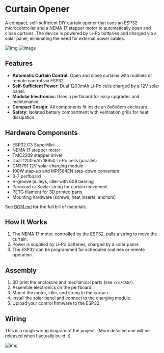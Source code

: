 # Curtain Opener

A compact, self-sufficient DIY curtain opener that uses an ESP32 microcontroller and a NEMA 17 stepper motor to automatically open and close curtains. The device is powered by Li-Po batteries and charged via a solar panel, eliminating the need for external power cables.

![img](https://hc-cdn.hel1.your-objectstorage.com/s/v3/7ce0c410209a9f04f6d95449c5436c2fce793385_image.png)
![image](https://hc-cdn.hel1.your-objectstorage.com/s/v3/574074e39db7d610d1b84c6719b676628c8d1e82_image.png)

## Features

- **Automatic Curtain Control:** Open and close curtains with routines or remote control via ESP32.
- **Self-Sufficient Power:** Dual 1200mAh Li-Po cells charged by a 12V solar panel.
- **Modular Electronics:** Uses a perfboard for easy upgrades and maintenance.
- **Compact Design:** All components fit inside an 8x8x8cm enclosure.
- **Safety:** Isolated battery compartment with ventilation grills for heat dissipation.

## Hardware Components

- ESP32 C3 SuperMini
- NEMA 17 stepper motor
- TMC2209 stepper driver
- Dual 1200mAh 18650 Li-Po cells (parallel)
- CN3791 12V solar charging module
- 100W step-up and MP1584EN step-down converters
- 3-7 perfboard
- V-groove pulleys, idler with 608 bearing
- Paracord or Kevlar string for curtain movement
- PETG filament for 3D printed parts
- Mounting hardware (screws, heat inserts, anchors)

See [BOM.md](BOM.md) for the full bill of materials.

## How It Works

1. The NEMA 17 motor, controlled by the ESP32, pulls a string to move the curtain.
2. Power is supplied by Li-Po batteries, charged by a solar panel.
3. The ESP32 can be programmed for scheduled routines or remote operation.

## Assembly

1. 3D print the enclosure and mechanical parts (see `src/CAD/`).
2. Assemble electronics on the perfboard.
3. Mount the motor, idler, and string to the curtain.
4. Install the solar panel and connect to the charging module.
5. Upload your control firmware to the ESP32.

## Wiring

This is a rough wiring diagram of the project. (More detailed one will be released when I actually build it)

![img](https://hc-cdn.hel1.your-objectstorage.com/s/v3/fb45de9de3ca4f33184c879b21a519c5208f83f0_image.png)


